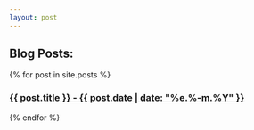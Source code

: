 ```yaml
---
layout: post
---
```


<h2>Blog Posts:</h2>

{% for post in site.posts %}
<div class="post-preview">
  <h3><a href="{{ post.url | prepend: site.baseurl }}">{{ post.title }} - {{ post.date | date: "%e.%-m.%Y" }}</a></h3>
</div>
{% endfor %}
